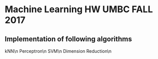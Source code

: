 # Machine Learning HW UMBC FALL 2017

## Implementation of following algorithms
kNN\n
Perceptron\n
SVM\n
Dimension Reduction\n
